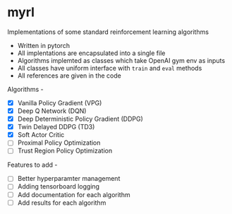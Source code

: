 # myrl
Implementations of some standard reinforcement learning algorithms

- Written in pytorch
- All implentations are encapsulated into a single file
- Algorithms implemted as classes which take OpenAI gym env as inputs
- All classes have uniform interface with `train` and `eval` methods
- All references are given in the code


Algorithms -
- [X] Vanilla Policy Gradient (VPG)
- [X] Deep Q Network (DQN)
- [X] Deep Deterministic Policy Gradient (DDPG)
- [X] Twin Delayed DDPG (TD3)
- [X] Soft Actor Critic
- [ ] Proximal Policy Optimization
- [ ] Trust Region Policy Optimization

Features to add -
- [ ] Better hyperparamter management
- [ ] Adding tensorboard logging
- [ ] Add documentation for each algorithm
- [ ] Add results for each algorithm
